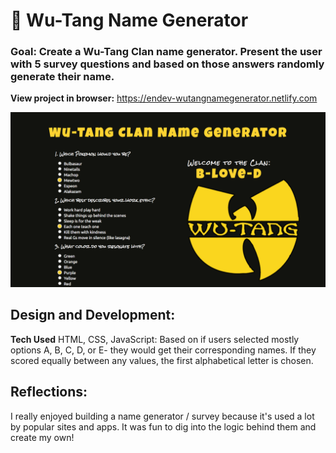 # 🎤  Wu-Tang Name Generator

### Goal: Create a Wu-Tang Clan name generator. Present the user with 5 survey questions and based on those answers randomly generate their name.


**View project in browser:** https://endev-wutangnamegenerator.netlify.com

![alt tag](screenshot.png)

## Design and Development:
**Tech Used** HTML, CSS, JavaScript:
Based on if users selected mostly options A, B, C, D, or E- they would get their corresponding names. If they scored equally between any values, the first alphabetical letter is chosen.

## Reflections:
I really enjoyed building a name generator / survey because it's used a lot by popular sites and apps. It was fun to dig into the logic behind them and create my own! 
